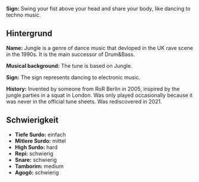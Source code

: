 **Sign:** Swing your fist above your head and share your body, like dancing to
techno music.

## Hintergrund

**Name:** Jungle is a genre of dance music that devloped in the UK rave scene in
the 1990s. It is the main successor of Drum&Bass.

**Musical background:** The tune is based on Jungle.

**Sign:** The sign represents dancing to electronic music.

**History:** Invented by someone from RoR Berlin in 2005, inspired by the jungle
parties in a squat in London. Was only played occasionally because it was never
in the official tune sheets. Was rediscovered in 2021.

## Schwierigkeit

* **Tiefe Surdo:** einfach
* **Mitlere Surdo:** mittel
* **High Surdo:** hard
* **Repi:** schwierig
* **Snare:** schwierig
* **Tamborim:** medium
* **Agogô:** schwierig
